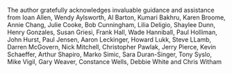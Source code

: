 The author gratefully acknowledges invaluable guidance and assistance from Ioan Allen, Wendy Aylsworth, Al Barton, Kumari Bakhru, Karen Broome, Annie Chang, Julie Cooke, Bob Cunningham, Lilia Deligio, Shaylee Dunn, Henry Gonzales, Susan Griesi, Frank Hall, Wade Hanniball, Paul Holliman, John Hurst, Paul Jensen, Aaron Leckinger, Howard Lukk, Steve LLamb, Darren McGovern, Nick Mitchell, Christopher Pawlak, Jerry Pierce, Kevin Schaeffer, Arthur Shapiro, Marko Simic, Sara Duran-Singer, Tony Syslo, Mike Vigil, Gary Weaver, Constance Wells, Debbie White and Chris Witham